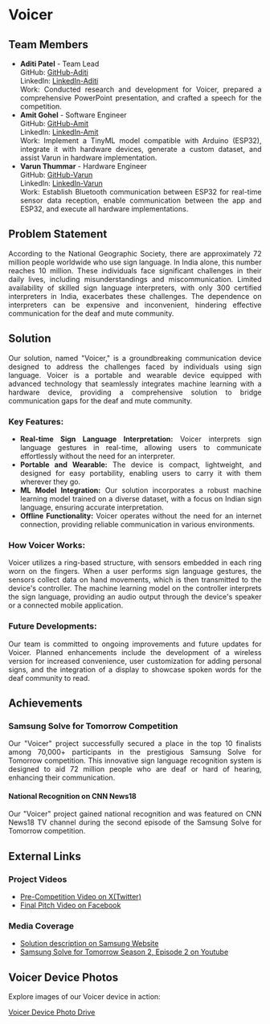 # Voicer

<!DOCTYPE html>
<html lang="en">


<head>
    <meta charset="UTF-8">
    <meta name="viewport" content="width=device-width, initial-scale=1.0">
</head>

<body>

  <!-- Team Members Section -->
  <section align="justify">
      <h2>Team Members</h2>

  <ul>
      <li>
          <strong>Aditi Patel</strong> - Team Lead
          <br>
          GitHub: <a href="#">GitHub-Aditi</a>
          <br>
          LinkedIn: <a href="https://www.linkedin.com/in/aditipatel01/">LinkedIn-Aditi</a>
          <br>
          Work: Conducted research and development for Voicer, prepared a comprehensive PowerPoint presentation, and crafted a speech for the competition.
      </li>

  <li>
      <strong>Amit Gohel</strong> - Software Engineer
      <br>
      GitHub: <a href="https://github.com/Amit-Gohel">GitHub-Amit</a>
      <br>
      LinkedIn: <a href="https://www.linkedin.com/in/amit-gohel-4169b7211/">LinkedIn-Amit</a>
      <br>
      Work: Implement a TinyML model compatible with Arduino (ESP32), integrate it with hardware devices, generate a custom dataset, and assist Varun in hardware implementation.
  </li>

  <li>
      <strong>Varun Thummar</strong> - Hardware Engineer
      <br>
      GitHub: <a href="#">GitHub-Varun</a>
      <br>
      LinkedIn: <a href="https://www.linkedin.com/in/varun-thummar-1459a420a/">LinkedIn-Varun</a>
      <br>
      Work: Establish Bluetooth communication between ESP32 for real-time sensor data reception, enable communication between the app and ESP32, and execute all hardware implementations.
  </li>
  </ul>
  </section>

  <!-- Problem Statement Section -->
  <section align="justify">
      <h2>Problem Statement</h2>

  <p>
      According to the National Geographic Society, there are approximately 72 million people worldwide who use sign language. In India alone, this number reaches 10 million. These individuals face significant challenges in their daily lives, including misunderstandings and miscommunication. Limited availability of skilled sign language interpreters, with only 300 certified interpreters in India, exacerbates these challenges. The dependence on interpreters can be expensive and inconvenient, hindering effective communication for the deaf and mute community.
  </p>
  </section>

  <!-- Solution Section -->
<section align="justify">
    <h2>Solution</h2>

<p>
    Our solution, named "Voicer," is a groundbreaking communication device designed to address the challenges faced by individuals using sign language. Voicer is a portable and wearable device equipped with advanced technology that seamlessly integrates machine learning with a hardware device, providing a comprehensive solution to bridge communication gaps for the deaf and mute community.
</p>

<h3>Key Features:</h3>
<ul>
    <li><strong>Real-time Sign Language Interpretation:</strong> Voicer interprets sign language gestures in real-time, allowing users to communicate effortlessly without the need for an interpreter.</li>
    <li><strong>Portable and Wearable:</strong> The device is compact, lightweight, and designed for easy portability, enabling users to carry it with them wherever they go.</li>
    <li><strong>ML Model Integration:</strong> Our solution incorporates a robust machine learning model trained on a diverse dataset, with a focus on Indian sign language, ensuring accurate interpretation.</li>
    <li><strong>Offline Functionality:</strong> Voicer operates without the need for an internet connection, providing reliable communication in various environments.</li>
</ul>

<h3>How Voicer Works:</h3>
<p>
    Voicer utilizes a ring-based structure, with sensors embedded in each ring worn on the fingers. When a user performs sign language gestures, the sensors collect data on hand movements, which is then transmitted to the device's controller. The machine learning model on the controller interprets the sign language, providing an audio output through the device's speaker or a connected mobile application.
</p>

<h3>Future Developments:</h3>
<p>
    Our team is committed to ongoing improvements and future updates for Voicer. Planned enhancements include the development of a wireless version for increased convenience, user customization for adding personal signs, and the integration of a display to showcase spoken words for the deaf community to read.
</p>
</section>

<!-- Achievements Section -->
<section align="justify">
    <h2>Achievements</h2>

<h3>Samsung Solve for Tomorrow Competition</h3>
<p>
    Our "Voicer" project successfully secured a place in the top 10 finalists among 70,000+ participants in the prestigious Samsung Solve for Tomorrow competition. This innovative sign language recognition system is designed to aid 72 million people who are deaf or hard of hearing, enhancing their communication.
</p>

<h4>National Recognition on CNN News18</h4>
<p>
    Our "Voicer" project gained national recognition and was featured on CNN News18 TV channel during the second episode of the Samsung Solve for Tomorrow competition.
</p>
</section>

<!-- External Links Section -->
<section align="justify">
    <h2>External Links</h2>

<h3>Project Videos</h3>
<ul>
    <li>
        <a href="https://x.com/SamsungNewsIN/status/1697949999186010136?s=20">
            Pre-Competition Video on X(Twitter)
        </a>
    </li>
    <li>
        <a href="https://www.facebook.com/cnnnews18/videos/1011721290157892/?t=3760">
            Final Pitch Video on Facebook
        </a>
    </li>
    <!-- Add more video links as needed -->
</ul>

<h3>Media Coverage</h3>
<ul>
    <li>
        <a href="https://bit.ly/3Lpzwp7">
            Solution description on Samsung Website
        </a>
    </li>
    <li>
        <a href="https://youtu.be/mYB_ZDl1Ngc?si=EOKG5D37gGG-YLRy">
            Samsung Solve for Tomorrow Season 2, Episode 2 on Youtube
        </a>
    </li>
    <!-- Add more media coverage links as needed -->
</ul>
</section>

<section>
    <h2>Voicer Device Photos</h2>
    <p>Explore images of our Voicer device in action:</p>
    <a href="https://drive.google.com/drive/folders/1tpLVUuKZlnIZsIs_dJ6AgB7Q-GawhA8g?usp=drive_link" target="_blank">Voicer Device Photo Drive</a>
</section>

</body>

</html>
